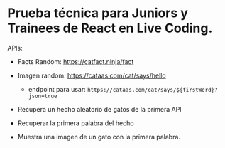 # Prueba técnica para Juniors y Trainees de React en Live Coding.

APIs:

- Facts Random: https://catfact.ninja/fact
- Imagen random: https://cataas.com/cat/says/hello
    - endpoint para usar: `https://cataas.com/cat/says/${firstWord}?json=true`

- Recupera un hecho aleatorio de gatos de la primera API
- Recuperar la primera palabra del hecho
- Muestra una imagen de un gato con la primera palabra.